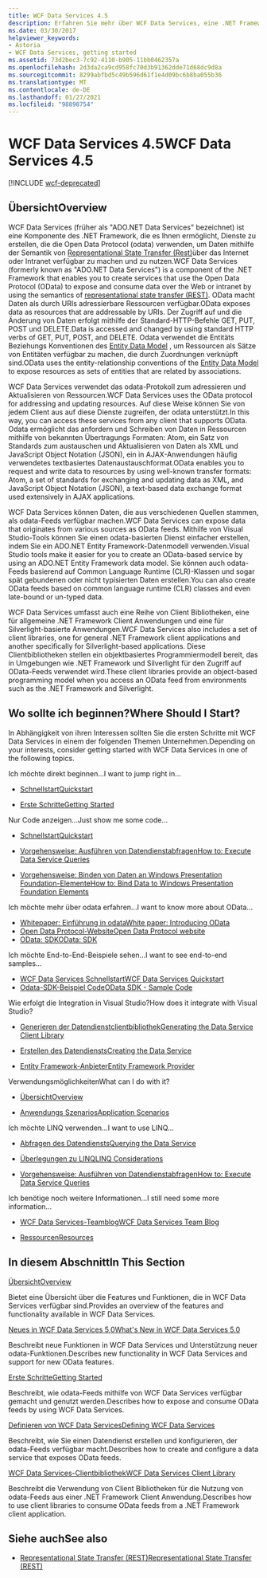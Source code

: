 ```yaml
---
title: WCF Data Services 4.5
description: Erfahren Sie mehr über WCF Data Services, eine .NET Framework Komponente, die Dienste zum verfügbar machen und Nutzen von Daten mithilfe der Rest-Semantik unterstützt.
ms.date: 03/30/2017
helpviewer_keywords:
- Astoria
- WCF Data Services, getting started
ms.assetid: 73d2bec3-7c92-4110-b905-11bb0462357a
ms.openlocfilehash: 2d3da2ca9cd958fc70d3b91362dde71d68dc9d8a
ms.sourcegitcommit: 8299abfbd5c49b596d61f1e4d09bc6b8ba055b36
ms.translationtype: MT
ms.contentlocale: de-DE
ms.lasthandoff: 01/27/2021
ms.locfileid: "98898754"
---
```

# <a name="wcf-data-services-45"></a><span data-ttu-id="c573f-103">WCF Data Services 4.5</span><span class="sxs-lookup"><span data-stu-id="c573f-103">WCF Data Services 4.5</span></span>

[!INCLUDE [wcf-deprecated](~/includes/wcf-deprecated.md)]

## <a name="overview"></a><span data-ttu-id="c573f-104">Übersicht</span><span class="sxs-lookup"><span data-stu-id="c573f-104">Overview</span></span>

<span data-ttu-id="c573f-105">WCF Data Services (früher als "ADO.NET Data Services" bezeichnet) ist eine Komponente des .NET Framework, die es Ihnen ermöglicht, Dienste zu erstellen, die die Open Data Protocol (odata) verwenden, um Daten mithilfe der Semantik von [Representational State Transfer (Rest)](https://www.ics.uci.edu/~fielding/pubs/dissertation/rest_arch_style.htm)über das Internet oder Intranet verfügbar zu machen und zu nutzen.</span><span class="sxs-lookup"><span data-stu-id="c573f-105">WCF Data Services (formerly known as "ADO.NET Data Services") is a component of the .NET Framework that enables you to create services that use the Open Data Protocol (OData) to expose and consume data over the Web or intranet by using the semantics of [representational state transfer (REST)](https://www.ics.uci.edu/~fielding/pubs/dissertation/rest_arch_style.htm).</span></span> <span data-ttu-id="c573f-106">OData macht Daten als durch URIs adressierbare Ressourcen verfügbar.</span><span class="sxs-lookup"><span data-stu-id="c573f-106">OData exposes data as resources that are addressable by URIs.</span></span> <span data-ttu-id="c573f-107">Der Zugriff auf und die Änderung von Daten erfolgt mithilfe der Standard-HTTP-Befehle GET, PUT, POST und DELETE.</span><span class="sxs-lookup"><span data-stu-id="c573f-107">Data is accessed and changed by using standard HTTP verbs of GET, PUT, POST, and DELETE.</span></span> <span data-ttu-id="c573f-108">Odata verwendet die Entitäts Beziehungs Konventionen des [Entity Data Model](../adonet/entity-data-model.md) , um Ressourcen als Sätze von Entitäten verfügbar zu machen, die durch Zuordnungen verknüpft sind.</span><span class="sxs-lookup"><span data-stu-id="c573f-108">OData uses the entity-relationship conventions of the [Entity Data Model](../adonet/entity-data-model.md) to expose resources as sets of entities that are related by associations.</span></span>

<span data-ttu-id="c573f-109">WCF Data Services verwendet das odata-Protokoll zum adressieren und Aktualisieren von Ressourcen.</span><span class="sxs-lookup"><span data-stu-id="c573f-109">WCF Data Services uses the OData protocol for addressing and updating resources.</span></span> <span data-ttu-id="c573f-110">Auf diese Weise können Sie von jedem Client aus auf diese Dienste zugreifen, der odata unterstützt.</span><span class="sxs-lookup"><span data-stu-id="c573f-110">In this way, you can access these services from any client that supports OData.</span></span> <span data-ttu-id="c573f-111">Odata ermöglicht das anfordern und Schreiben von Daten in Ressourcen mithilfe von bekannten Übertragungs Formaten: Atom, ein Satz von Standards zum austauschen und Aktualisieren von Daten als XML und JavaScript Object Notation (JSON), ein in AJAX-Anwendungen häufig verwendetes textbasiertes Datenaustauschformat.</span><span class="sxs-lookup"><span data-stu-id="c573f-111">OData enables you to request and write data to resources by using well-known transfer formats: Atom, a set of standards for exchanging and updating data as XML, and JavaScript Object Notation (JSON), a text-based data exchange format used extensively in AJAX applications.</span></span>

<span data-ttu-id="c573f-112">WCF Data Services können Daten, die aus verschiedenen Quellen stammen, als odata-Feeds verfügbar machen.</span><span class="sxs-lookup"><span data-stu-id="c573f-112">WCF Data Services can expose data that originates from various sources as OData feeds.</span></span> <span data-ttu-id="c573f-113">Mithilfe von Visual Studio-Tools können Sie einen odata-basierten Dienst einfacher erstellen, indem Sie ein ADO.NET Entity Framework-Datenmodell verwenden.</span><span class="sxs-lookup"><span data-stu-id="c573f-113">Visual Studio tools make it easier for you to create an OData-based service by using an ADO.NET Entity Framework data model.</span></span> <span data-ttu-id="c573f-114">Sie können auch odata-Feeds basierend auf Common Language Runtime (CLR)-Klassen und sogar spät gebundenen oder nicht typisierten Daten erstellen.</span><span class="sxs-lookup"><span data-stu-id="c573f-114">You can also create OData feeds based on common language runtime (CLR) classes and even late-bound or un-typed data.</span></span>

<span data-ttu-id="c573f-115">WCF Data Services umfasst auch eine Reihe von Client Bibliotheken, eine für allgemeine .NET Framework Client Anwendungen und eine für Silverlight-basierte Anwendungen.</span><span class="sxs-lookup"><span data-stu-id="c573f-115">WCF Data Services also includes a set of client libraries, one for general .NET Framework client applications and another specifically for Silverlight-based applications.</span></span> <span data-ttu-id="c573f-116">Diese Clientbibliotheken stellen ein objektbasiertes Programmiermodell bereit, das in Umgebungen wie .NET Framework und Silverlight für den Zugriff auf OData-Feeds verwendet wird.</span><span class="sxs-lookup"><span data-stu-id="c573f-116">These client libraries provide an object-based programming model when you access an OData feed from environments such as the .NET Framework and Silverlight.</span></span>

## <a name="where-should-i-start"></a><span data-ttu-id="c573f-117">Wo sollte ich beginnen?</span><span class="sxs-lookup"><span data-stu-id="c573f-117">Where Should I Start?</span></span>

<span data-ttu-id="c573f-118">In Abhängigkeit von ihren Interessen sollten Sie die ersten Schritte mit WCF Data Services in einem der folgenden Themen Unternehmen.</span><span class="sxs-lookup"><span data-stu-id="c573f-118">Depending on your interests, consider getting started with WCF Data Services in one of the following topics.</span></span>

<span data-ttu-id="c573f-119">Ich möchte direkt beginnen…</span><span class="sxs-lookup"><span data-stu-id="c573f-119">I want to jump right in...</span></span>

- [<span data-ttu-id="c573f-120">Schnellstart</span><span class="sxs-lookup"><span data-stu-id="c573f-120">Quickstart</span></span>](quickstart-wcf-data-services.md)

- [<span data-ttu-id="c573f-121">Erste Schritte</span><span class="sxs-lookup"><span data-stu-id="c573f-121">Getting Started</span></span>](getting-started-with-wcf-data-services.md)

<span data-ttu-id="c573f-122">Nur Code anzeigen...</span><span class="sxs-lookup"><span data-stu-id="c573f-122">Just show me some code...</span></span>

- [<span data-ttu-id="c573f-123">Schnellstart</span><span class="sxs-lookup"><span data-stu-id="c573f-123">Quickstart</span></span>](quickstart-wcf-data-services.md)

- [<span data-ttu-id="c573f-124">Vorgehensweise: Ausführen von Datendienstabfragen</span><span class="sxs-lookup"><span data-stu-id="c573f-124">How to: Execute Data Service Queries</span></span>](how-to-execute-data-service-queries-wcf-data-services.md)

- [<span data-ttu-id="c573f-125">Vorgehensweise: Binden von Daten an Windows Presentation Foundation-Elemente</span><span class="sxs-lookup"><span data-stu-id="c573f-125">How to: Bind Data to Windows Presentation Foundation Elements</span></span>](bind-data-to-wpf-elements-wcf-data-services.md)

<span data-ttu-id="c573f-126">Ich möchte mehr über odata erfahren...</span><span class="sxs-lookup"><span data-stu-id="c573f-126">I want to know more about OData...</span></span>

- [<span data-ttu-id="c573f-127">Whitepaper: Einführung in odata</span><span class="sxs-lookup"><span data-stu-id="c573f-127">White paper: Introducing OData</span></span>](https://download.microsoft.com/download/E/5/A/E5A59052-EE48-4D64-897B-5F7C608165B8/IntroducingOData.pdf)
- [<span data-ttu-id="c573f-128">Open Data Protocol-Website</span><span class="sxs-lookup"><span data-stu-id="c573f-128">Open Data Protocol website</span></span>](https://www.odata.org/)
- [<span data-ttu-id="c573f-129">OData: SDK</span><span class="sxs-lookup"><span data-stu-id="c573f-129">OData: SDK</span></span>](https://www.odata.org/ecosystem/)

<span data-ttu-id="c573f-130">Ich möchte End-to-End-Beispiele sehen...</span><span class="sxs-lookup"><span data-stu-id="c573f-130">I want to see end-to-end samples...</span></span>

- <span data-ttu-id="c573f-131">[WCF Data Services Schnellstart](https://github.com/microsoftarchive/msdn-code-gallery-community-s-z/tree/master/WCF%20Data%20Services%20Quickstart%20(OData%20Service%20and%20WPF%20Client))</span><span class="sxs-lookup"><span data-stu-id="c573f-131">[WCF Data Services Quickstart](https://github.com/microsoftarchive/msdn-code-gallery-community-s-z/tree/master/WCF%20Data%20Services%20Quickstart%20(OData%20Service%20and%20WPF%20Client))</span></span>
- [<span data-ttu-id="c573f-132">Odata-SDK-Beispiel Code</span><span class="sxs-lookup"><span data-stu-id="c573f-132">OData SDK - Sample Code</span></span>](https://www.odata.org/ecosystem/#sdk)

<span data-ttu-id="c573f-133">Wie erfolgt die Integration in Visual Studio?</span><span class="sxs-lookup"><span data-stu-id="c573f-133">How does it integrate with Visual Studio?</span></span>

- [<span data-ttu-id="c573f-134">Generieren der Datendienstclientbibliothek</span><span class="sxs-lookup"><span data-stu-id="c573f-134">Generating the Data Service Client Library</span></span>](generating-the-data-service-client-library-wcf-data-services.md)

- [<span data-ttu-id="c573f-135">Erstellen des Datendiensts</span><span class="sxs-lookup"><span data-stu-id="c573f-135">Creating the Data Service</span></span>](creating-the-data-service.md)

- [<span data-ttu-id="c573f-136">Entity Framework-Anbieter</span><span class="sxs-lookup"><span data-stu-id="c573f-136">Entity Framework Provider</span></span>](entity-framework-provider-wcf-data-services.md)

<span data-ttu-id="c573f-137">Verwendungsmöglichkeiten</span><span class="sxs-lookup"><span data-stu-id="c573f-137">What can I do with it?</span></span>

- [<span data-ttu-id="c573f-138">Übersicht</span><span class="sxs-lookup"><span data-stu-id="c573f-138">Overview</span></span>](wcf-data-services-overview.md)

- [<span data-ttu-id="c573f-139">Anwendungs Szenarios</span><span class="sxs-lookup"><span data-stu-id="c573f-139">Application Scenarios</span></span>](application-scenarios-wcf-data-services.md)

<span data-ttu-id="c573f-140">Ich möchte LINQ verwenden...</span><span class="sxs-lookup"><span data-stu-id="c573f-140">I want to use LINQ...</span></span>

- [<span data-ttu-id="c573f-141">Abfragen des Datendiensts</span><span class="sxs-lookup"><span data-stu-id="c573f-141">Querying the Data Service</span></span>](querying-the-data-service-wcf-data-services.md)

- [<span data-ttu-id="c573f-142">Überlegungen zu LINQ</span><span class="sxs-lookup"><span data-stu-id="c573f-142">LINQ Considerations</span></span>](linq-considerations-wcf-data-services.md)

- [<span data-ttu-id="c573f-143">Vorgehensweise: Ausführen von Datendienstabfragen</span><span class="sxs-lookup"><span data-stu-id="c573f-143">How to: Execute Data Service Queries</span></span>](how-to-execute-data-service-queries-wcf-data-services.md)

<span data-ttu-id="c573f-144">Ich benötige noch weitere Informationen...</span><span class="sxs-lookup"><span data-stu-id="c573f-144">I still need some more information...</span></span>

- [<span data-ttu-id="c573f-145">WCF Data Services-Teamblog</span><span class="sxs-lookup"><span data-stu-id="c573f-145">WCF Data Services Team Blog</span></span>](/archive/blogs/astoriateam/)

- [<span data-ttu-id="c573f-146">Ressourcen</span><span class="sxs-lookup"><span data-stu-id="c573f-146">Resources</span></span>](wcf-data-services-resources.md)

## <a name="in-this-section"></a><span data-ttu-id="c573f-147">In diesem Abschnitt</span><span class="sxs-lookup"><span data-stu-id="c573f-147">In This Section</span></span>

[<span data-ttu-id="c573f-148">Übersicht</span><span class="sxs-lookup"><span data-stu-id="c573f-148">Overview</span></span>](wcf-data-services-overview.md)

<span data-ttu-id="c573f-149">Bietet eine Übersicht über die Features und Funktionen, die in WCF Data Services verfügbar sind.</span><span class="sxs-lookup"><span data-stu-id="c573f-149">Provides an overview of the features and functionality available in WCF Data Services.</span></span>

<span data-ttu-id="c573f-150">[Neues in WCF Data Services 5,0](/previous-versions/dotnet/wcf-data-services/ee373845(v=vs.103))</span><span class="sxs-lookup"><span data-stu-id="c573f-150">[What's New in WCF Data Services 5.0](/previous-versions/dotnet/wcf-data-services/ee373845(v=vs.103))</span></span>

<span data-ttu-id="c573f-151">Beschreibt neue Funktionen in WCF Data Services und Unterstützung neuer odata-Funktionen.</span><span class="sxs-lookup"><span data-stu-id="c573f-151">Describes new functionality in WCF Data Services and support for new OData features.</span></span>

[<span data-ttu-id="c573f-152">Erste Schritte</span><span class="sxs-lookup"><span data-stu-id="c573f-152">Getting Started</span></span>](getting-started-with-wcf-data-services.md)

<span data-ttu-id="c573f-153">Beschreibt, wie odata-Feeds mithilfe von WCF Data Services verfügbar gemacht und genutzt werden.</span><span class="sxs-lookup"><span data-stu-id="c573f-153">Describes how to expose and consume OData feeds by using WCF Data Services.</span></span>

[<span data-ttu-id="c573f-154">Definieren von WCF Data Services</span><span class="sxs-lookup"><span data-stu-id="c573f-154">Defining WCF Data Services</span></span>](defining-wcf-data-services.md)

<span data-ttu-id="c573f-155">Beschreibt, wie Sie einen Datendienst erstellen und konfigurieren, der odata-Feeds verfügbar macht.</span><span class="sxs-lookup"><span data-stu-id="c573f-155">Describes how to create and configure a data service that exposes OData feeds.</span></span>

[<span data-ttu-id="c573f-156">WCF Data Services-Clientbibliothek</span><span class="sxs-lookup"><span data-stu-id="c573f-156">WCF Data Services Client Library</span></span>](wcf-data-services-client-library.md)

<span data-ttu-id="c573f-157">Beschreibt die Verwendung von Client Bibliotheken für die Nutzung von odata-Feeds aus einer .NET Framework Client Anwendung.</span><span class="sxs-lookup"><span data-stu-id="c573f-157">Describes how to use client libraries to consume OData feeds from a .NET Framework client application.</span></span>

## <a name="see-also"></a><span data-ttu-id="c573f-158">Siehe auch</span><span class="sxs-lookup"><span data-stu-id="c573f-158">See also</span></span>

- [<span data-ttu-id="c573f-159">Representational State Transfer (REST)</span><span class="sxs-lookup"><span data-stu-id="c573f-159">Representational State Transfer (REST)</span></span>](https://www.ics.uci.edu/~fielding/pubs/dissertation/rest_arch_style.htm)
